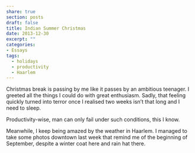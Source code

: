 ```yaml
---
share: true
section: posts
draft: false
title: Indian Summer Christmas
date: 2013-12-30
excerpt: ""
categories:
- Essays
tags:
  - holidays
  - productivity
  - Haarlem
---
```

Christmas break is passing by me like it passes by an ambitious teenager. I greeted all the things I could do with great enthusiasm. Sadly, that feeling quickly turned into terror once I realised two weeks isn’t that long and I need to sleep.

Productivity-wise, man can only fail under such conditions, this I know.

Meanwhile, I keep being amazed by the weather in Haarlem. I managed to take some photos downtown last week that remind me of the beginning of September, despite a winter coat here and rain hat there.  